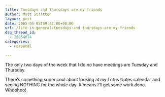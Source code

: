 ```yaml
---
title: Tuesdays and Thursdays are my friends
author: Matt Stratton
layout: post
date: 2005-05-05T09:47:00+00:00
url: /life-in-general/tuesdays-and-thursdays-are-my-friends
dsq_thread_id:
  - 28254074
categories:
  - Personal

---
```

The only two days of the week that I do no have meetings are Tuesday and Thursday.

There&#8217;s something super cool about looking at my Lotus Notes calendar and seeing NOTHING for the whole day. It means I&#8217;ll get some work done. Whoohoo!
